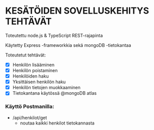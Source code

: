 <h1>KESÄTÖIDEN SOVELLUSKEHITYS TEHTÄVÄT</h1>

Toteutettu node.js & TypeScript REST-rajapinta

Käytetty Express -frameworkkia sekä mongoDB -tietokantaa

Toteutetut tehtävät:

- [x] Henkilön lisääminen
- [x] Henkilön poistaminen
- [x] Henkilöiden haku
- [x] Yksittäisen henkilön haku
- [x] Henkilön tietojen muokkaaminen
- [x] Tietokantana käytössä @mongoDB atlas

<h3>Käyttö Postmanilla:</h3>

- /api/henkilot/get
    - noutaa kaikki henkilot tietokannasta




